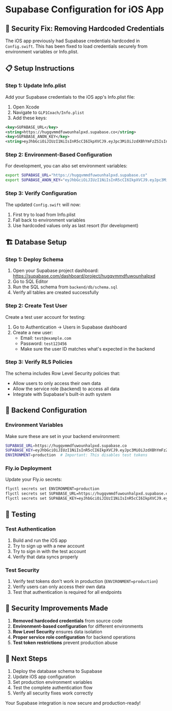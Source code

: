 # Supabase Configuration for iOS App

## 🔐 **Security Fix: Removing Hardcoded Credentials**

The iOS app previously had Supabase credentials hardcoded in `Config.swift`. This has been fixed to load credentials securely from environment variables or Info.plist.

## 📋 **Setup Instructions**

### Step 1: Update Info.plist
Add your Supabase credentials to the iOS app's Info.plist file:

1. Open Xcode
2. Navigate to `GLP1Coach/Info.plist`
3. Add these keys:

```xml
<key>SUPABASE_URL</key>
<string>https://hugqvmmdfuwounhalpxd.supabase.co</string>
<key>SUPABASE_ANON_KEY</key>
<string>eyJhbGciOiJIUzI1NiIsInR5cCI6IkpXVCJ9.eyJpc3MiOiJzdXBhYmFzZSIsInJlZiI6Imh1Z3F2bW1kZnV3b3VuaGFscHhkIiwicm9sZSI6ImFub24iLCJpYXQiOjE3NTcyNzU2ODYsImV4cCI6MjA3Mjg1MTY4Nn0.BrEesh_FXt02A5Ebx-FoJy-rMoVmOLgjVDdBNTNrfAE</string>
```

### Step 2: Environment-Based Configuration
For development, you can also set environment variables:

```bash
export SUPABASE_URL="https://hugqvmmdfuwounhalpxd.supabase.co"
export SUPABASE_ANON_KEY="eyJhbGciOiJIUzI1NiIsInR5cCI6IkpXVCJ9.eyJpc3MiOiJzdXBhYmFzZSIsInJlZiI6Imh1Z3F2bW1kZnV3b3VuaGFscHhkIiwicm9sZSI6ImFub24iLCJpYXQiOjE3NTcyNzU2ODYsImV4cCI6MjA3Mjg1MTY4Nn0.BrEesh_FXt02A5Ebx-FoJy-rMoVmOLgjVDdBNTNrfAE"
```

### Step 3: Verify Configuration
The updated `Config.swift` will now:
1. First try to load from Info.plist
2. Fall back to environment variables
3. Use hardcoded values only as last resort (for development)

## 🏗️ **Database Setup**

### Step 1: Deploy Schema
1. Open your Supabase project dashboard: https://supabase.com/dashboard/project/hugqvmmdfuwounhalpxd
2. Go to SQL Editor
3. Run the SQL schema from `backend/db/schema.sql`
4. Verify all tables are created successfully

### Step 2: Create Test User
Create a test user account for testing:

1. Go to Authentication → Users in Supabase dashboard
2. Create a new user:
   - Email: `test@example.com`  
   - Password: `test123456`
   - Make sure the user ID matches what's expected in the backend

### Step 3: Verify RLS Policies
The schema includes Row Level Security policies that:
- Allow users to only access their own data
- Allow the service role (backend) to access all data
- Integrate with Supabase's built-in auth system

## 🔧 **Backend Configuration**

### Environment Variables
Make sure these are set in your backend environment:

```bash
SUPABASE_URL=https://hugqvmmdfuwounhalpxd.supabase.co
SUPABASE_KEY=eyJhbGciOiJIUzI1NiIsInR5cCI6IkpXVCJ9.eyJpc3MiOiJzdXBhYmFzZSIsInJlZiI6Imh1Z3F2bW1kZnV3b3VuaGFscHhkIiwicm9sZSI6ImFub24iLCJpYXQiOjE3NTcyNzU2ODYsImV4cCI6MjA3Mjg1MTY4Nn0.BrEesh_FXt02A5Ebx-FoJy-rMoVmOLgjVDdBNTNrfAE
ENVIRONMENT=production  # Important: This disables test tokens
```

### Fly.io Deployment
Update your Fly.io secrets:

```bash
flyctl secrets set ENVIRONMENT=production
flyctl secrets set SUPABASE_URL=https://hugqvmmdfuwounhalpxd.supabase.co
flyctl secrets set SUPABASE_KEY=eyJhbGciOiJIUzI1NiIsInR5cCI6IkpXVCJ9.eyJpc3MiOiJzdXBhYmFzZSIsInJlZiI6Imh1Z3F2bW1kZnV3b3VuaGFscHhkIiwicm9sZSI6ImFub24iLCJpYXQiOjE3NTcyNzU2ODYsImV4cCI6MjA3Mjg1MTY4Nn0.BrEesh_FXt02A5Ebx-FoJy-rMoVmOLgjVDdBNTNrfAE
```

## 🧪 **Testing**

### Test Authentication
1. Build and run the iOS app
2. Try to sign up with a new account
3. Try to sign in with the test account
4. Verify that data syncs properly

### Test Security
1. Verify test tokens don't work in production (`ENVIRONMENT=production`)
2. Verify users can only access their own data
3. Test that authentication is required for all endpoints

## 🚨 **Security Improvements Made**

1. **Removed hardcoded credentials** from source code
2. **Environment-based configuration** for different environments
3. **Row Level Security** ensures data isolation
4. **Proper service role configuration** for backend operations
5. **Test token restrictions** prevent production abuse

## 📝 **Next Steps**

1. Deploy the database schema to Supabase
2. Update iOS app configuration  
3. Set production environment variables
4. Test the complete authentication flow
5. Verify all security fixes work correctly

Your Supabase integration is now secure and production-ready!